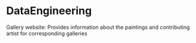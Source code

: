 # DataEngineering
Gallery website: Provides information about the paintings and contributing artist for corresponding galleries 
